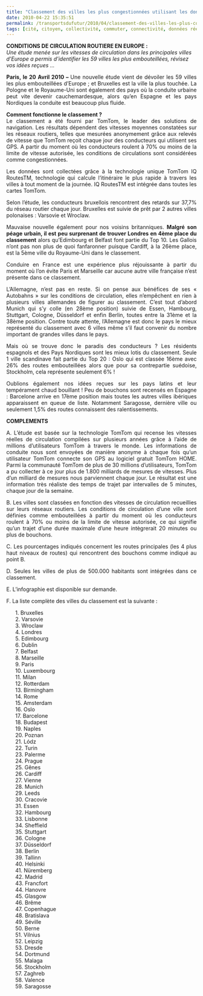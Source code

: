 ```yaml
---
title: "Classement des villes les plus congestionnées utilisant les données réelles TOMTOM"
date: 2010-04-22 15:35:51
permalink: /transportsdufutur/2010/04/classement-des-villes-les-plus-congestionnees-utilisant-les-donnees-reelles-tomtom.html
tags: [cité, citoyen, collectivité, commuter, connectivité, données réelles, internet, partage de données]
---
```


<p><strong>CONDITIONS DE CIRCULATION ROUTIERE EN EUROPE : <br /></strong><em>Une étude menée sur les vitesses de circulation dans les principales villes d’Europe a permis d’identifier les 59 villes les plus embouteillées, révisez vos idées reçues …</em></p> <p style="text-align: justify"><strong>Paris, le 20 Avril 2010 – </strong>Une nouvelle étude vient de dévoiler les 59 villes les plus embouteillées d’Europe ; et Bruxelles est la ville la plus touchée. La Pologne et le Royaume-Uni sont également des pays où la conduite urbaine peut vite devenir cauchemardesque, alors qu’en Espagne et les pays Nordiques la conduite est beaucoup plus fluide.</p> <p style="text-align: justify"><strong>Comment fonctionne le classement ?</strong><br />Le classement a été fourni par TomTom, le leader des solutions de navigation. Les résultats dépendent des vitesses moyennes constatées sur les réseaux routiers, telles que mesurées anonymement grâce aux relevés de vitesse que TomTom reçoit chaque jour des conducteurs qui utilisent ses GPS. A partir du moment où les conducteurs roulent à 70% ou moins de la limite de vitesse autorisée, les conditions de circulations sont considérées comme congestionnées.</p> <p style="text-align: justify">Les données sont collectées grâce à la technologie unique TomTom IQ RoutesTM, technologie qui calcule l’itinéraire le plus rapide à travers les villes à tout moment de la journée. IQ RoutesTM est intégrée dans toutes les cartes TomTom.</p> <p style="text-align: justify"> </p>  <!--more-->  <p style="text-align: justify">Selon l’étude, les conducteurs bruxellois rencontrent des retards sur 37,7% du réseau routier chaque jour. Bruxelles est suivie de prêt par 2 autres villes polonaises : Varsovie et Wroclaw.</p> <p style="text-align: justify">Mauvaise nouvelle également pour nos voisins britanniques. <strong>Malgré son péage urbain, il est peu surprenant de trouver Londres en 4ème place du classement</strong> alors qu’Edimbourg et Belfast font partie du Top 10. Les Gallois n’ont pas non plus de quoi fanfaronner puisque Cardiff, à la 26ème place, est la 5ème ville du Royaume-Uni dans le classement.</p> <p style="text-align: justify">Conduire en France est une expérience plus réjouissante à partir du moment où l’on évite Paris et Marseille car aucune autre ville française n’est présente dans ce classement.</p> <p style="text-align: justify">L’Allemagne, n’est pas en reste. Si on pense aux bénéfices de ses « Autobahns » sur les conditions de circulation, elles n’empêchent en rien à plusieurs villes allemandes de figurer au classement. C’est tout d’abord Munich qui s’y colle (en 28ème position) suivie de Essen, Hambourg, Stuttgart, Cologne, Düsseldorf et enfin Berlin, toutes entre la 31ème et la 38ème position. Contre toute attente, l’Allemagne est donc le pays le mieux représenté du classement avec 6 villes même s’il faut convenir du nombre important de grandes villes dans le pays.</p> <p style="text-align: justify">Mais où se trouve donc le paradis des conducteurs ? Les résidents espagnols et des Pays Nordiques sont les mieux lotis du classement. Seule 1 ville scandinave fait partie du Top 20 : Oslo qui est classée 16ème avec 26% des routes embouteillées alors que pour sa contrepartie suédoise, Stockholm, cela représente seulement 6% !</p> <p style="text-align: justify">Oublions également nos idées reçues sur les pays latins et leur tempérament chaud bouillant ! Peu de bouchons sont recensés en Espagne : Barcelone arrive en 17ème position mais toutes les autres villes ibériques apparaissent en queue de liste. Notamment Saragosse, dernière ville ou seulement 1,5% des routes connaissent des ralentissements.</p> <p style="text-align: justify"><strong>COMPLEMENTS</strong></p> <p style="text-align: justify">A. L’étude est basée sur la technologie TomTom qui recense les vitesses réelles de circulation compilées sur plusieurs années grâce à l’aide de millions d’utilisateurs TomTom à travers le monde. Les informations de conduite nous sont envoyées de manière anonyme à chaque fois qu’un utilisateur TomTom connecte son GPS au logiciel gratuit TomTom HOME. Parmi la communauté TomTom de plus de 30 millions d’utilisateurs, TomTom a pu collecter à ce jour plus de 1.800 milliards de mesures de vitesses. Plus d’un milliard de mesures nous parviennent chaque jour. Le résultat est une information très réaliste des temps de trajet par intervalles de 5 minutes, chaque jour de la semaine.</p> <p style="text-align: justify">B. Les villes sont classées en fonction des vitesses de circulation recueillies sur leurs réseaux routiers. Les conditions de circulation d’une ville sont définies comme embouteillées à partir du moment où les conducteurs roulent à 70% ou moins de la limite de vitesse autorisée, ce qui signifie qu’un trajet d’une durée maximale d’une heure intègrerait 20 minutes ou plus de bouchons.</p> <p style="text-align: justify">C. Les pourcentages indiqués concernent les routes principales (les 4 plus haut niveaux de routes) qui rencontrent des bouchons comme indiqué au point B.</p> <p style="text-align: justify">D. Seules les villes de plus de 500.000 habitants sont intégrées dans ce classement.</p> <p style="text-align: justify">E. L’infographie est disponible sur demande.</p> <p style="text-align: justify">F. La liste complète des villes du classement est la suivante :</p> <p> <ul> 1. Bruxelles<br />2. Varsovie<br />3. Wroclaw<br />4. Londres<br />5. Edimbourg<br />6. Dublin<br />7. Belfast<br />8. Marseille<br />9. Paris<br />10. Luxembourg<br />11. Milan<br />12. Rotterdam<br />13. Birmingham<br />14. Rome<br />15. Amsterdam<br />16. Oslo<br />17. Barcelone<br />18. Budapest<br />19. Naples<br />20. Poznan<br />21. Lódz<br />22. Turin<br />23. Palerme<br />24. Prague<br />25. Gênes<br />26. Cardiff<br />27. Vienne<br />28. Munich<br />29. Leeds<br />30. Cracovie<br />31. Essen<br />32. Hambourg<br />33. Lisbonne<br />34. Sheffield<br />35. Stuttgart<br />36. Cologne<br />37. Düsseldorf<br />38. Berlin<br />39. Tallinn<br />40. Helsinki<br />41. Nüremberg<br />42. Madrid<br />43. Francfort<br />44. Hanovre<br />45. Glasgow<br />46. Brême<br />47. Copenhague<br />48. Bratislava<br />49. Séville<br />50. Berne<br />51. Vilnius<br />52. Leipzig<br />53. Dresde<br />54. Dortmund<br />55. Malaga<br />56. Stockholm<br />57. Zaghreb<br />58. Valence<br />59. Saragosse<br /> <p></p></ul></p>
